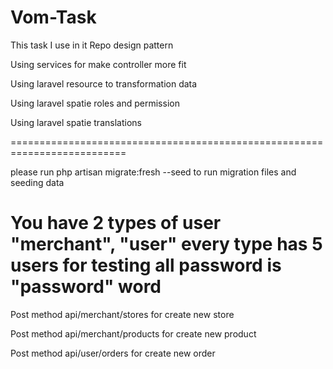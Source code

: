 Vom-Task
=====


This task I use in it Repo design pattern

Using services for make controller more fit

Using laravel resource to transformation data

Using laravel spatie roles and permission

Using laravel spatie translations

==========================================================================

please run php artisan migrate:fresh --seed to run migration files and seeding data


You have 2 types of user "merchant", "user" every type has 5 users for testing
all password is "password" word
===========================================================================

Post method  api/merchant/stores for create new store

Post method  api/merchant/products for create new product

Post method  api/user/orders for create new order


